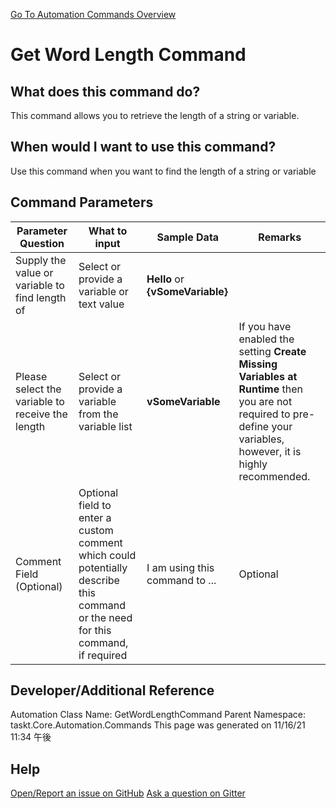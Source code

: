 <!--TITLE: Get Word Length Command -->
<!-- SUBTITLE: a command in the Data Commands group. -->
[Go To Automation Commands Overview](/automation-commands.md)


# Get Word Length Command


## What does this command do?
This command allows you to retrieve the length of a string or variable.


## When would I want to use this command?
Use this command when you want to find the length of a string or variable


## Command Parameters
| Parameter Question   	| What to input  	|  Sample Data 	| Remarks  	|
| ---                    | ---               | ---           | ---       |
|Supply the value or variable to find length of|Select or provide a variable or text value|**Hello** or **{vSomeVariable}**||
|Please select the variable to receive the length|Select or provide a variable from the variable list|**vSomeVariable**|If you have enabled the setting **Create Missing Variables at Runtime** then you are not required to pre-define your variables, however, it is highly recommended.|
|Comment Field (Optional)|Optional field to enter a custom comment which could potentially describe this command or the need for this command, if required|I am using this command to ...|Optional|








## Developer/Additional Reference
Automation Class Name: GetWordLengthCommand
Parent Namespace: taskt.Core.Automation.Commands
This page was generated on 11/16/21 11:34 午後


## Help
[Open/Report an issue on GitHub](https://github.com/saucepleez/taskt/issues/new)
[Ask a question on Gitter](https://gitter.im/taskt-rpa/Lobby)
